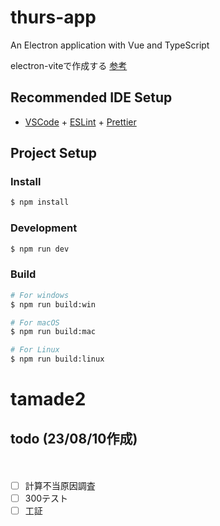 # thurs-app

An Electron application with Vue and TypeScript

electron-viteで作成する
[参考](https://developer.mamezou-tech.com/blogs/2023/05/22/electron-vite/)

## Recommended IDE Setup

- [VSCode](https://code.visualstudio.com/) + [ESLint](https://marketplace.visualstudio.com/items?itemName=dbaeumer.vscode-eslint) + [Prettier](https://marketplace.visualstudio.com/items?itemName=esbenp.prettier-vscode)

## Project Setup

### Install

```bash
$ npm install
```

### Development

```bash
$ npm run dev
```

### Build

```bash
# For windows
$ npm run build:win

# For macOS
$ npm run build:mac

# For Linux
$ npm run build:linux
```
# tamade2

## todo (23/08/10作成)
　　
- [ ] 計算不当原因調査
- [ ] 300テスト
- [ ] 工証
